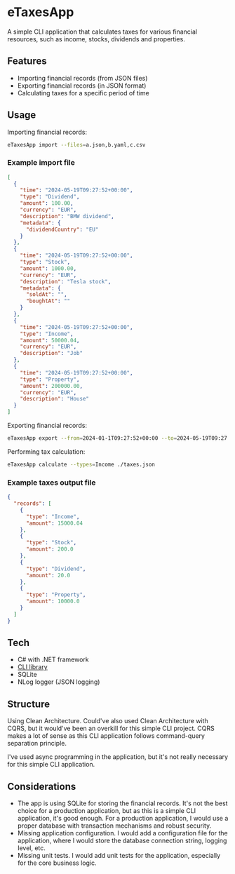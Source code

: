 # eTaxesApp

A simple CLI application that calculates taxes for various financial resources, such as income, stocks, dividends and
properties.

## Features

- Importing financial records (from JSON files)
- Exporting financial records (in JSON format)
- Calculating taxes for a specific period of time

## Usage

Importing financial records:

```bash
eTaxesApp import --files=a.json,b.yaml,c.csv
```

### Example import file

```json
[
  {
    "time": "2024-05-19T09:27:52+00:00",
    "type": "Dividend",
    "amount": 100.00,
    "currency": "EUR",
    "description": "BMW dividend",
    "metadata": {
      "dividendCountry": "EU"
    }
  },
  {
    "time": "2024-05-19T09:27:52+00:00",
    "type": "Stock",
    "amount": 1000.00,
    "currency": "EUR",
    "description": "Tesla stock",
    "metadata": {
      "soldAt": "",
      "boughtAt": ""
    }
  },
  {
    "time": "2024-05-19T09:27:52+00:00",
    "type": "Income",
    "amount": 50000.04,
    "currency": "EUR",
    "description": "Job"
  },
  {
    "time": "2024-05-19T09:27:52+00:00",
    "type": "Property",
    "amount": 200000.00,
    "currency": "EUR",
    "description": "House"
  }
]
```

Exporting financial records:

```bash
eTaxesApp export --from=2024-01-1T09:27:52+00:00 --to=2024-05-19T09:27:52+00:00 --types=Income,Stock --output=export.json
```

Performing tax calculation:

```bash
eTaxesApp calculate --types=Income ./taxes.json
```

### Example taxes output file

```json
{
  "records": [
    {
      "type": "Income",
      "amount": 15000.04
    },
    {
      "type": "Stock",
      "amount": 200.0
    },
    {
      "type": "Dividend",
      "amount": 20.0
    },
    {
      "type": "Property",
      "amount": 10000.0
    }
  ]
}
```

## Tech

- C# with .NET framework
- [CLI library](https://github.com/commandlineparser/commandline)
- SQLite
- NLog logger (JSON logging)

## Structure

Using Clean Architecture. Could've also used Clean Architecture with CQRS, but it would've been an overkill for this
simple CLI project. CQRS makes a lot of sense as this CLI application follows command-query separation principle.

I've used async programming in the application, but it's not really necessary for this simple CLI application.

## Considerations

- The app is using SQLite for storing the financial records. It's not the best choice for a production application, but
  as this is a simple CLI application, it's good enough. For a production application, I would use a proper database
  with transaction mechanisms and robust security.
- Missing application configuration. I would add a configuration file for the application, where I would store the
  database connection string, logging level, etc.
- Missing unit tests. I would add unit tests for the application, especially for the core business logic.